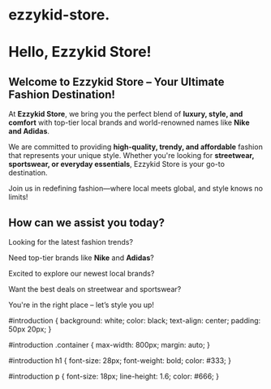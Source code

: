 # ezzykid-store. <html>
<head><title>Test</title></head>
<body><h1>Hello, Ezzykid Store!</h1></body>
</html>
<section id="introduction">
    <div class="container">
        <h1>Welcome to Ezzykid Store – Your Ultimate Fashion Destination!</h1>
        <p>
            At <strong>Ezzykid Store</strong>, we bring you the perfect blend of <strong>luxury, style, and comfort</strong> with top-tier local brands and world-renowned names like <strong>Nike and Adidas</strong>.  
        </p>
        <p>
            We are committed to providing <strong>high-quality, trendy, and affordable</strong> fashion that represents your unique style. Whether you're looking for <strong>streetwear, sportswear, or everyday essentials</strong>, Ezzykid Store is your go-to destination.  
        </p>
        <p>
            Join us in redefining fashion—where local meets global, and style knows no limits!
        </p>
    </div>
</section>
<section id="features">
    <div class="container">
        <h2>How can we assist you today?</h2>
        <p class="question">Looking for the latest fashion trends?</p>
        <p class="question">Need top-tier brands like <strong>Nike</strong> and <strong>Adidas</strong>?</p>
        <p class="question">Excited to explore our newest local brands?</p>
        <p class="question">Want the best deals on streetwear and sportswear?</p>
        <p class="cta">You're in the right place – let’s style you up!</p>
    </div>
</section>
#introduction {
    background: white;
    color: black;
    text-align: center;
    padding: 50px 20px;
}

#introduction .container {
    max-width: 800px;
    margin: auto;
}

#introduction h1 {
    font-size: 28px;
    font-weight: bold;
    color: #333;
}

#introduction p {
    font-size: 18px;
    line-height: 1.6;
    color: #666;
}
